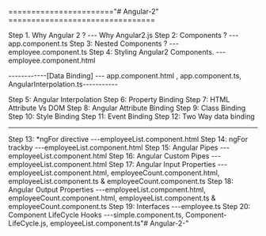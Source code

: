 
======================="# Angular-2" ================================

Step 1. Why Angular 2 ?       --- Why Angular2.js
Step 2: Components ?          --- app.component.ts
Step 3: Nested Components ?   --- employee.component.ts
Step 4: Styling Angular2 Components.   --- employee.component.html
 
 ------------[Data Binding] --- app.component.html , app.component.ts, AngularInterpolation.ts-----------

Step 5: Angular Interpolation
Step 6: Property Binding
Step 7: HTML Attribute Vs DOM
Step 8: Angular Attribute Binding
Step 9: Class Binding
Step 10: Style Binding
Step 11: Event Binding
Step 12: Two Way data binding

--------------------------------------------------------------------------------------------------

Step 13: *ngFor directive			---employeeList.component.html
Step 14: ngFor trackby				---employeeList.component.html
Step 15: Angular Pipes				---employeeList.component.html
Step 16: Angular Custom Pipes		---employeeList.component.html
Step 17: Angular Input Properties   ---employeeList.component.html, employeeCount.component.html, employeeList.component.ts & employeeCount.component.ts
Step 18: Angular Output Properties  ---employeeList.component.html, employeeCount.component.html, employeeList.component.ts & employeeCount.component.ts
Step 19: Interfaces					---employee.ts
Step 20: Component LifeCycle Hooks	---simple.component.ts, Component-LifeCycle.js, employeeList.component.ts"# Angular-2-" 
